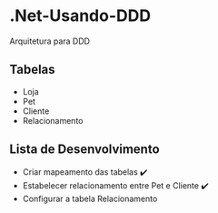 # .Net-Usando-DDD
Arquitetura para DDD

## Tabelas

- Loja
- Pet
- Cliente
- Relacionamento

## Lista de Desenvolvimento

- Criar mapeamento das tabelas :heavy_check_mark:
- Estabelecer relacionamento entre Pet e Cliente :heavy_check_mark:
- Configurar a tabela Relacionamento
